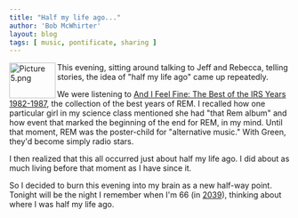 ```yaml
---
title: "Half my life ago..."
author: 'Bob McWhirter'
layout: blog
tags: [ music, pontificate, sharing ]
---
```

<img width="83" height="64" align="left" title="Picture 5.png" id="image95" alt="Picture 5.png" src="/blog/assets/Picture%205.png"/>This evening, sitting around talking to Jeff and Rebecca, telling stories, the idea of "half my life ago" came up repeatedly.

We were listening to <a href="http://www.google.com/musicl?lid=0j_sRLnt_TB=EuHPzmyqwfG=X=music=result">And I Feel Fine: The Best of the IRS Years 1982-1987</a>, the collection of the best years of REM.  I recalled how one particular girl in my science class mentioned she had "that Rem album" and how event that marked the beginning of the end for REM, in my mind.  Until that moment, REM was the poster-child for "alternative music."  With Green, they'd become simply radio stars.

I then realized that this all occurred just about half my life ago.  I did about as much living before that moment as I have since it.

So I decided to burn this evening into my brain as a new half-way point.  Tonight will be the night I remember when I'm 66 (in <a href="http://en.wikipedia.org/wiki/2039">2039</a>), thinking about where I was half my life ago.
